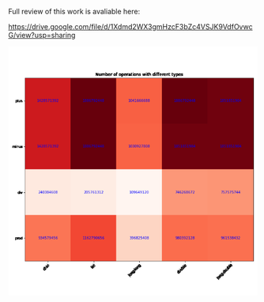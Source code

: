 Full review of this work is avaliable here:

https://drive.google.com/file/d/1Xdmd2WX3gmHzcF3bZc4VSJK9VdfOvwcG/view?usp=sharing

![Results](im2.png)
